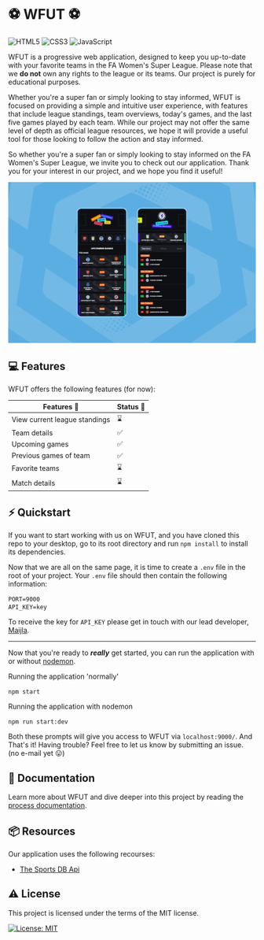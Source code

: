 # :soccer: WFUT :soccer:
![HTML5](https://img.shields.io/badge/html5-%23E34F26.svg?style=for-the-badge&logo=html5&logoColor=white) ![CSS3](https://img.shields.io/badge/css3-%231572B6.svg?style=for-the-badge&logo=css3&logoColor=white) ![JavaScript](https://img.shields.io/badge/javascript-%23323330.svg?style=for-the-badge&logo=javascript&logoColor=%23F7DF1E)

WFUT is a progressive web application, designed to keep you up-to-date with your favorite teams in the FA Women's Super League. Please note that we **do not** own any rights to the league or its teams. Our project is purely for educational purposes.

Whether you're a super fan or simply looking to stay informed, WFUT is focused on providing a simple and intuitive user experience, with features that include league standings, team overviews, today's games, and the last five games played by each team. While our project may not offer the same level of depth as official league resources, we hope it will provide a useful tool for those looking to follow the action and stay informed.

So whether you're a super fan or simply looking to stay informed on the FA Women's Super League, we invite you to check out our application. Thank you for your interest in our project, and we hope you find it useful!

![WFUT - App preview](./docs/assets/WFUT-app_preview.png)

## :computer: Features

WFUT offers the following features (for now): 

| Features :nail_care:        | Status :rocket:    |
|-----------------------------|---------------------|
| View current league standings    | :hourglass: |
| Team details    | :white_check_mark: |
| Upcoming games    | :white_check_mark: |
| Previous games of team    | :white_check_mark: |
| Favorite teams   | :hourglass: |
| Match details   | :hourglass: |


## :zap: Quickstart
If you want to start working with us on WFUT, and you have cloned this repo to your desktop, go to its root directory and run `npm install` to install its dependencies.

Now that we are all on the same page, it is time to create a `.env` file in the root of your project. Your `.env` file should then contain the following information:

~~~
PORT=9000
API_KEY=key
~~~

To receive the key for `API_KEY` please get in touch with our lead developer, [Maijla](mailto:maijla.ikiz@hva.nl).

---

Now that you're ready to ***really*** get started, you can run the application with or without [nodemon](https://www.google.com/settings/security/lesssecureapps). 

Running the application 'normally'
~~~
npm start
~~~

Running the application with nodemon
~~~
npm run start:dev
~~~

Both these prompts will give you access to WFUT via `localhost:9000/`. And That's it! Having trouble? Feel free to let us know by submitting an issue. (no e-mail yet :stuck_out_tongue:)

## :memo: Documentation

Learn more about WFUT and dive deeper into this project by reading the [process documentation](./app/docs/productdoc.md).

## :package: Resources
Our application uses the following recourses:
- [The Sports DB Api](https://www.thesportsdb.com/api.php)

## :warning: License

This project is licensed under the terms of the MIT license.

[![License: MIT](https://img.shields.io/badge/License-MIT-yellow.svg)](https://github.com/noyamirai/projectteamcreator/blob/main/LICENSE)

